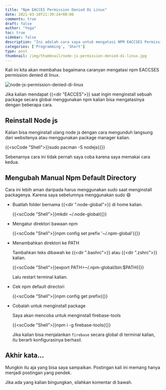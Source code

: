 ```yaml
---
title: "Npm EACCES Permission Denied Di Linux"
date: 2021-03-10T21:39:24+08:00
comments: true
draft: false
author: "Yoga"
toc: true
sidebar: false
description: "Ini adalah cara saya untuk mengatasi NPM EACCSES Permission Denied"
categories: ['Programming', 'Short']
type: post
thumbnail: /img/thumbnail/node-js-permission-denied-di-linux.jpg
---
```


Kali ini kita akan membahas bagaimana caranyan mengatasi npm EACCSES permission denied di linux.

<!--more-->

![node-js-permission-denied-di-linux](/img/thumbnail/node-js-permission-denied-di-linux.jpg)

Jika kalian mendapat {{<dir "EACCES">}} saat ingin menginstall sebuah package secara global menggunakan npm kalian bisa mengatasinya dengan beberapa cara.

## Reinstall Node js

Kalian bisa menginstall ulang node js dengan cara mengunduh langsung dari websitenya atau menggunakan package manager kalian.

{{<scCode "Shell">}}sudo pacman -S nodejs{{</scCode>}}

Sebenarnya cara ini tidak pernah saya coba karena saya memakai cara kedua.

## Mengubah Manual Npm Default Directory

Cara ini lebih aman daripada harus menggunakan sudo saat menginstall packagenya. Karena saya sebelumnya menggunakan sudo :smile:

+ Buatlah folder bernama {{<dir ".node-global">}} di home kalian.

    {{<scCode "Shell">}}mkdir ~/.node-global{{</scCode>}}

+ Mengatur direktori bawaan npm

    {{<scCode "Shell">}}npm config set prefix '~/.npm-global'{{</scCode>}}

+ Menambahkan direktori ke PATH

    Tambahkan teks dibawah ke {{<dir ".bashrc">}} atau {{<dir ".zshrc">}} kalian.

    {{<scCode "Shell">}}export PATH=~/.npm-global/bin:$PATH{{</scCode>}}

    Lalu restart terminal kalian.

+ Cek npm default directori

    {{<scCode "Shell">}}npm config get prefix{{</scCode>}}

+ Cobalah untuk menginstall package

    Saya akan mencoba untuk menginstall firebase-tools

    {{<scCode "Shell">}}npm i -g firebase-tools{{</scCode>}}

    Jika kalian bisa menjalankan `firebase` secara global di terminal kalian, itu berarti konfigurasinya berhasil.

## Akhir kata...

Mungkin itu aja yang bisa saya sampaikan. Postingan kali ini memang hanya menjadi postingan yang pendek.

Jika ada yang kalian bingungkan, silahkan komentar di bawah.

